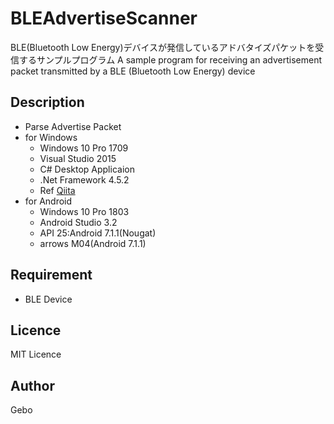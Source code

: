 BLEAdvertiseScanner
====

BLE(Bluetooth Low Energy)デバイスが発信しているアドバタイズパケットを受信するサンプルプログラム
A sample program for receiving an advertisement packet transmitted by a BLE (Bluetooth Low Energy) device

## Description
- Parse Advertise Packet
- for Windows
  - Windows 10 Pro 1709
  - Visual Studio 2015
  - C# Desktop Applicaion
  - .Net Framework 4.5.2
  - Ref [Qiita](https://qiita.com/gebo/items/2e51bebd3d26a3025d9f) 
- for Android
  - Windows 10 Pro 1803
  - Android Studio 3.2
  - API 25:Android 7.1.1(Nougat)
  - arrows M04(Android 7.1.1)

## Requirement
- BLE Device 

## Licence
MIT Licence

## Author
Gebo
